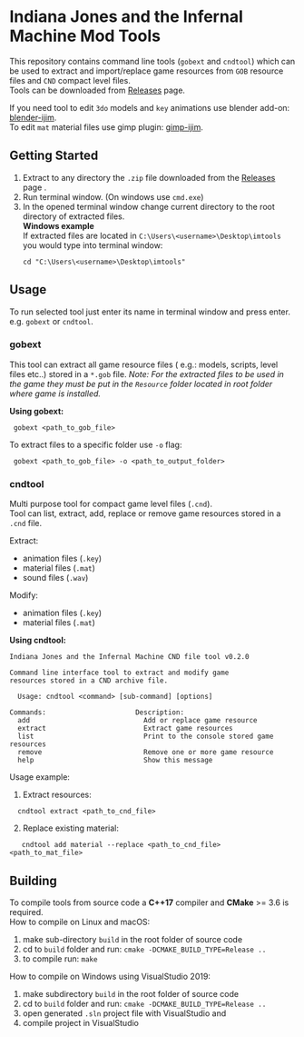 # Indiana Jones and the Infernal Machine Mod Tools
This repository contains command line tools (`gobext` and `cndtool`) which can be used to extract and import/replace game resources from `GOB` resource files and `CND` compact level files.  
Tools can be downloaded from [Releases](https://github.com/smlu/ProjectMarduk/releases) page.  

If you need tool to edit `3do` models and `key` animations use blender add-on: [blender-ijim](https://github.com/smlu/blender-ijim).  
To edit `mat` material files use gimp plugin: [gimp-ijim](https://github.com/smlu/gimp-ijim).

## Getting Started
  1. Extract to any directory the `.zip` file downloaded from the [Releases](https://github.com/smlu/ProjectMarduk/releases) page .
  2. Run terminal window. (On windows use `cmd.exe`)
  3. In the opened terminal window change current directory to the root directory of extracted files.  
     **Windows example**  
     If extracted files are located in `C:\Users\<username>\Desktop\imtools` you would type into terminal window:  
        ``` 
     cd "C:\Users\<username>\Desktop\imtools"
     ```

## Usage
  To run selected tool just enter its name in terminal window and press enter. e.g. `gobext` or `cndtool`.

### gobext
This tool can extract all game resource files ( e.g.: models, scripts, level files etc..) stored in a `*.gob` file.
*Note: For the extracted files to be used in the game they must be put in the `Resource` folder located in root folder where game is installed.*

**Using gobext:**
```
 gobext <path_to_gob_file>
```

To extract files to a specific folder use `-o` flag:
```
 gobext <path_to_gob_file> -o <path_to_output_folder>
```

### cndtool
Multi purpose tool for compact game level files (`.cnd`).  
Tool can list, extract, add, replace or remove game resources stored in a `.cnd` file.  

Extract:  
 - animation files (`.key`)
  - material files (`.mat`)
  - sound files (`.wav`)

Modify:
 - animation files (`.key`)
 - material files (`.mat`)

**Using cndtool:**
```
Indiana Jones and the Infernal Machine CND file tool v0.2.0

Command line interface tool to extract and modify game
resources stored in a CND archive file.

  Usage: cndtool <command> [sub-command] [options]

Commands:                      Description:
  add                            Add or replace game resource
  extract                        Extract game resources
  list                           Print to the console stored game resources
  remove                         Remove one or more game resource
  help                           Show this message
```

Usage example:
   1. Extract resources:   
   ```
     cndtool extract <path_to_cnd_file>
 ```
  2. Replace existing material:
  ```
     cndtool add material --replace <path_to_cnd_file> <path_to_mat_file>
 ```
    
## Building
To compile tools from source code a **C++17** compiler and **CMake** >= 3.6 is required.  
How to compile on Linux and macOS:
  1. make sub-directory `build` in the root folder of source code
  2. cd to `build` folder and run: 
   ```cmake -DCMAKE_BUILD_TYPE=Release ..```
   3. to compile run: ```make``` 

How to compile on Windows using VisualStudio 2019:
  1. make subdirectory `build` in the root folder of source code
  2. cd to `build` folder and run: 
   ```cmake -DCMAKE_BUILD_TYPE=Release ..```
  3. open generated `.sln` project file with VisualStudio and
  4. compile project in VisualStudio
